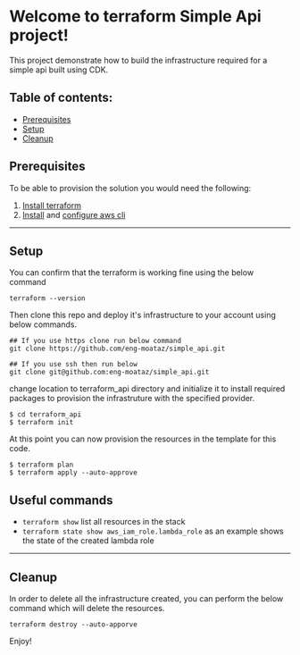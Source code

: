 # Welcome to terraform Simple Api project!

This project demonstrate how to build the infrastructure required for a simple api built using CDK.

## Table of contents:
- [Prerequisites](#Prerequisites)
- [Setup](#Setup)
- [Cleanup](#Cleanup)

## Prerequisites
To be able to provision the solution you would need the following:

1.	[Install terraform](https://learn.hashicorp.com/tutorials/terraform/install-cli)
2. [Install](https://docs.aws.amazon.com/cli/latest/userguide/install-cliv2.html) and [configure aws cli](https://docs.aws.amazon.com/cli/latest/userguide/cli-configure-quickstart.html#cli-configure-quickstart-config)


---
## Setup

You can confirm that the terraform is working fine using the below command

```
terraform --version
```

Then clone this repo and deploy it's infrastructure to your account using below commands.

```
## If you use https clone run below command
git clone https://github.com/eng-moataz/simple_api.git

## If you use ssh then run below
git clone git@github.com:eng-moataz/simple_api.git
```

change location to terraform_api directory and initialize it to install required packages to provision the infrastruture with the specified provider.

```
$ cd terraform_api
$ terraform init
```

At this point you can now provision the resources in the template for this code.

```
$ terraform plan
$ terraform apply --auto-approve
```

## Useful commands

 * `terraform show`          list all resources in the stack
 * `terraform state show aws_iam_role.lambda_role`    as an example shows the state of the created lambda role


---
## Cleanup

In order to delete all the infrastructure created, you can perform the below command which will delete the resources.

```
terraform destroy --auto-apporve
```
Enjoy!